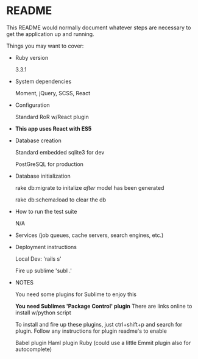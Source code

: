 # README

This README would normally document whatever steps are necessary to get the
application up and running.

Things you may want to cover:

* Ruby version
	
	3.3.1

* System dependencies

	Moment, jQuery, SCSS, React

* Configuration

	Standard RoR w/React plugin

* <strong>This app uses React with ES5</strong>

* Database creation

	Standard embedded sqlite3 for dev

	PostGreSQL for production

* Database initialization

	rake db:migrate to initalize <i>after</i> model has been generated

	rake db:schema:load to clear the db



* How to run the test suite

	N/A

* Services (job queues, cache servers, search engines, etc.)

* Deployment instructions

	Local Dev: 'rails s'

	Fire up sublime 'subl .'

* NOTES

	You need some plugins for Sublime to enjoy this

	<b>You need Sublimes 'Package Control' plugin</b>
		There are links online to install w/python script


	To install and fire up these plugins, just ctrl+shift+p
	and search for plugin. Follow any instructions for 
	plugin readme's to enable

	
	Babel plugin
	Haml plugin
	Ruby
	(could use a little Emmit plugin also for autocomplete)
